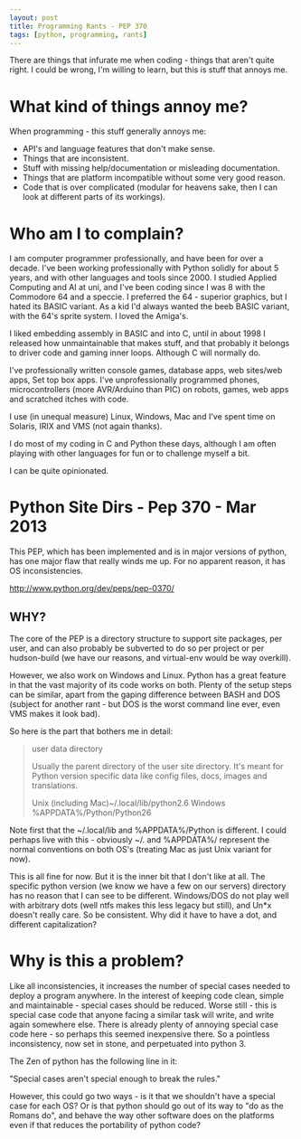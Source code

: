 ```yaml
---
layout: post
title: Programming Rants - PEP 370
tags: [python, programming, rants]
---
```

There are things that infurate me when coding - things that aren't quite right. I could be wrong, I'm willing to learn, but this is stuff that annoys me.

# What kind of things annoy me?

When programming - this stuff generally annoys me:

* API's and language features that don't make sense.
* Things that are inconsistent.
* Stuff with missing help/documentation or misleading documentation.
* Things that are platform incompatible without some very good reason.
* Code that is over complicated (modular for heavens sake, then I can look at different parts of its workings).

# Who am I to complain?

I am computer programmer professionally, and have been for over a decade. I've been working professionally with Python solidly for about 5 years, and with other languages and tools since 2000. I studied Applied Computing and AI at uni, and I've been coding since I was 8 with the Commodore 64 and a speccie. I preferred the 64 - superior graphics, but I hated its BASIC variant. As a kid I'd always wanted the beeb BASIC variant, with the 64's sprite system. I loved the Amiga's.

I liked embedding assembly in BASIC and into C, until in about 1998 I released how unmaintainable that makes stuff, and that probably it belongs to driver code and gaming inner loops. Although C will normally do.

I've professionally written console games, database apps, web sites/web apps, Set top box apps. I've unprofessionally programmed phones, microcontrollers (more AVR/Arduino than PIC) on robots, games, web apps and scratched itches with code.

I use (in unequal measure) Linux, Windows, Mac and I've spent time on Solaris, IRIX and VMS (not again thanks).

I do most of my coding in C and Python these days, although I am often playing with other languages for fun or to challenge myself a bit.

I can be quite opinionated.

# Python Site Dirs - Pep 370 - Mar 2013

This PEP, which has been implemented and is in major versions of python, has one major flaw that really winds me up. For no apparent reason, it has OS inconsistencies.

<http://www.python.org/dev/peps/pep-0370/>

## WHY?

The core of the PEP is a directory structure to support site packages, per user, and can also probably be subverted to do so per project or per hudson-build (we have our reasons, and virtual-env would be way overkill).

However, we also work on Windows and Linux. Python has a great feature in that the vast majority of its code works on both. Plenty of the setup steps can be similar, apart from the gaping difference between BASH and DOS (subject for another rant - but DOS is the worst command line ever, even VMS makes it look bad).

So here is the part that bothers me in detail:

> user data directory
>
> Usually the parent directory of the user site directory. It's meant for Python version specific data like config files, docs, images and translations.
>
> Unix (including Mac)~/.local/lib/python2.6
> Windows %APPDATA%/Python/Python26

Note first that the ~/.local/lib and %APPDATA%/Python is different. I could perhaps live with this - obviously ~/.<blah> and %APPDATA%/<blah> represent the normal conventions on both OS's (treating Mac as just Unix variant for now).

This is all fine for now. But it is the inner bit that I don't like at all. The specific python version (we know we have a few on our servers) directory has no reason that I can see to be different. Windows/DOS do not play well with arbitrary dots (well ntfs makes this less legacy but still), and Un*x doesn't really care. So be consistent. Why did it have to have a dot, and different capitalization?

# Why is this a problem?

Like all inconsistencies, it increases the number of special cases needed to deploy a program anywhere. In the interest of keeping code clean, simple and maintainable - special cases should be reduced. Worse still - this is special case code that anyone facing a similar task will write, and write again somewhere else. There is already plenty of annoying special case code here - so perhaps this seemed inexpensive there. So a pointless inconsistency, now set in stone, and perpetuated into python 3.

The Zen of python has the following line in it:

"Special cases aren't special enough to break the rules."

However, this could go two ways - is it that we shouldn't have a special case for each OS? Or is that python should go out of its way to "do as the Romans do", and behave the way other software does on the platforms even if that reduces the portability of python code?
